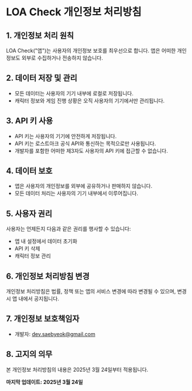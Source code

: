 # LOA Check 개인정보 처리방침

## 1. 개인정보 처리 원칙
LOA Check("앱")는 사용자의 개인정보 보호를 최우선으로 합니다. 앱은 어떠한 개인정보도 외부로 수집하거나 전송하지 않습니다.

## 2. 데이터 저장 및 관리
- 모든 데이터는 사용자의 기기 내부에 로컬로 저장됩니다.
- 캐릭터 정보와 게임 진행 상황은 오직 사용자의 기기에서만 관리됩니다.

## 3. API 키 사용
- API 키는 사용자의 기기에 안전하게 저장됩니다.
- API 키는 로스트아크 공식 API와 통신하는 목적으로만 사용됩니다.
- 개발자를 포함한 어떠한 제3자도 사용자의 API 키에 접근할 수 없습니다.

## 4. 데이터 보호
- 앱은 사용자의 개인정보를 외부에 공유하거나 판매하지 않습니다.
- 모든 데이터 처리는 사용자의 기기 내부에서 이루어집니다.

## 5. 사용자 권리
사용자는 언제든지 다음과 같은 권리를 행사할 수 있습니다:
- 앱 내 설정에서 데이터 초기화
- API 키 삭제
- 캐릭터 정보 관리

## 6. 개인정보 처리방침 변경
개인정보 처리방침은 법률, 정책 또는 앱의 서비스 변경에 따라 변경될 수 있으며, 변경 시 앱 내에서 공지됩니다.

## 7. 개인정보 보호책임자
- 개발자: dev.saebyeok@gmail.com

## 8. 고지의 의무
본 개인정보 처리방침의 내용은 2025년 3월 24일부터 적용됩니다.

**마지막 업데이트: 2025년 3월 24일**
